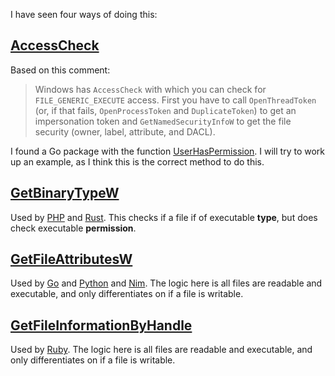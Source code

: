 I have seen four ways of doing this:

## [AccessCheck][check]

Based on this comment:

> Windows has `AccessCheck` with which you can check for `FILE_GENERIC_EXECUTE`
> access. First you have to call `OpenThreadToken` (or, if that fails,
> `OpenProcessToken` and `DuplicateToken`) to get an impersonation token and
> `GetNamedSecurityInfoW` to get the file security (owner, label, attribute, and
> DACL).

I found a Go package with the function [UserHasPermission][winox]. I will try to
work up an example, as I think this is the correct method to do this.

[winox]://pkg.go.dev/github.com/itchio/ox/winox#UserHasPermission
[check]://docs.microsoft.com/windows/win32/api/securitybaseapi/nf-securitybaseapi-accesscheck

## [GetBinaryTypeW][bin]

Used by [PHP] and [Rust]. This checks if a file if of executable **type**, but
does check executable **permission**.

[bin]://docs.microsoft.com/windows/win32/api/winbase/nf-winbase-getbinarytypew
[php]://github.com/php/php-src/blob/php-8.0.2/win32/ioutil.c#L673
[rust]://github.com/fitzgen/is_executable/blob/v1.0.1/src/lib.rs#L146

## [GetFileAttributesW][attr]

Used by [Go] and [Python] and [Nim]. The logic here is all files are readable and
executable, and only differentiates on if a file is writable.

[attr]://docs.microsoft.com/windows/win32/api/fileapi/nf-fileapi-getfileattributesw
[go]://github.com/golang/go/blob/go1.15.8/src/syscall/syscall_windows.go#L624
[nim]://github.com/nim-lang/Nim/blob/version-1-4/lib/pure/os.nim#L1632
[python]://github.com/python/cpython/blob/v3.9.1/Modules/posixmodule.c#L2904

## [GetFileInformationByHandle][info]

Used by [Ruby]. The logic here is all files are readable and executable, and only
differentiates on if a file is writable.

[info]://docs.microsoft.com/windows/win32/api/fileapi/nf-fileapi-getfileinformationbyhandle
[ruby]://github.com/ruby/ruby/blob/v3_0_0/win32/win32.c#L5492
